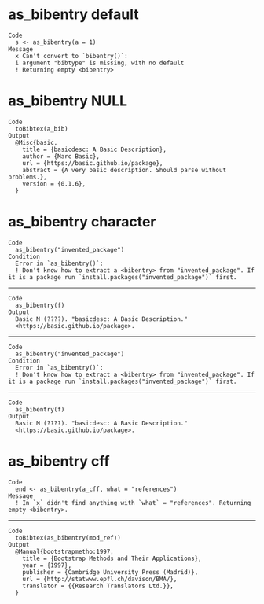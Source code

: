 # as_bibentry default

    Code
      s <- as_bibentry(a = 1)
    Message
      x Can't convert to `bibentry()`: 
      i argument "bibtype" is missing, with no default
      ! Returning empty <bibentry>

# as_bibentry NULL

    Code
      toBibtex(a_bib)
    Output
      @Misc{basic,
        title = {basicdesc: A Basic Description},
        author = {Marc Basic},
        url = {https://basic.github.io/package},
        abstract = {A very basic description. Should parse without problems.},
        version = {0.1.6},
      }

# as_bibentry character

    Code
      as_bibentry("invented_package")
    Condition
      Error in `as_bibentry()`:
      ! Don't know how to extract a <bibentry> from "invented_package". If it is a package run `install.packages("invented_package")` first.

---

    Code
      as_bibentry(f)
    Output
      Basic M (????). "basicdesc: A Basic Description."
      <https://basic.github.io/package>.

---

    Code
      as_bibentry("invented_package")
    Condition
      Error in `as_bibentry()`:
      ! Don't know how to extract a <bibentry> from "invented_package". If it is a package run `install.packages("invented_package")` first.

---

    Code
      as_bibentry(f)
    Output
      Basic M (????). "basicdesc: A Basic Description."
      <https://basic.github.io/package>.

# as_bibentry cff

    Code
      end <- as_bibentry(a_cff, what = "references")
    Message
      ! In `x` didn't find anything with `what` = "references". Returning empty <bibentry>.

---

    Code
      toBibtex(as_bibentry(mod_ref))
    Output
      @Manual{bootstrapmetho:1997,
        title = {Bootstrap Methods and Their Applications},
        year = {1997},
        publisher = {Cambridge University Press (Madrid)},
        url = {http://statwww.epfl.ch/davison/BMA/},
        translator = {{Research Translators Ltd.}},
      }

